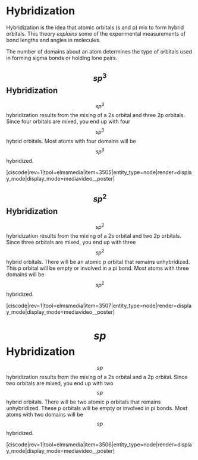 <div style="float:right;margin:auto"><ebook-button title="Hybridization" link="https://genchem.science.psu.edu/09-2-hybridization"></ebook-button></div>

# Hybridization

Hybridization is the idea that atomic orbitals (s and p) mix to form hybrid orbitals.  This theory _explains_ some of the experimental measurements of bond lengths and angles in molecules.

The number of domains about an atom determines the type of orbitals used in forming sigma bonds or holding lone pairs.

## $$sp^3$$ Hybridization

$$sp^3$$ hybridization results from the mixing of a 2s orbital and three 2p orbitals.  Since four orbitals are mixed, you end up with four $$sp^3$$ hybrid orbitals.  Most atoms with four domains will be $$sp^3$$ hybridized.  


<media-video>[ciscode|rev=1|tool=elmsmedia|item=3505|entity_type=node|render=display_mode|display_mode=mediavideo__poster]</media-video>


## $$sp^2$$ Hybridization

$$sp^2$$ hybridization results from the mixing of a 2s orbital and two 2p orbitals.  Since three orbitals are mixed, you end up with three $$sp^2$$ hybrid orbitals. There will be an atomic p orbital that remains unhybridized.  This p orbital will be empty or involved in a pi bond. Most atoms with three domains will be $$sp^2$$ hybridized.


<media-video>[ciscode|rev=1|tool=elmsmedia|item=3507|entity_type=node|render=display_mode|display_mode=mediavideo__poster]</media-video>

# $$sp$$ Hybridization

$$sp$$ hybridization results from the mixing of a 2s orbital and a 2p orbital. Since two orbitals are mixed, you end up with two $$sp$$ hybrid orbitals. There will be two atomic p orbitals that remains unhybridized. These p orbitals will be empty or involved in pi bonds. Most atoms with two domains will be $$sp$$ hybridized.



<media-video>[ciscode|rev=1|tool=elmsmedia|item=3506|entity_type=node|render=display_mode|display_mode=mediavideo__poster]</media-video>